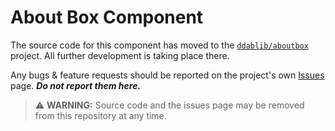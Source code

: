 # About Box Component

The source code for this component has moved to the [`ddablib/aboutbox`](https://github.com/ddablib/aboutbox) project. All further development is taking place there.

Any bugs & feature requests should be reported on the project's own [Issues](https://github.com/ddablib/aboutbox/issues) page. ***Do not report them here.***

> ⚠️ **WARNING:** Source code and the issues page may be removed from this repository at any time.
